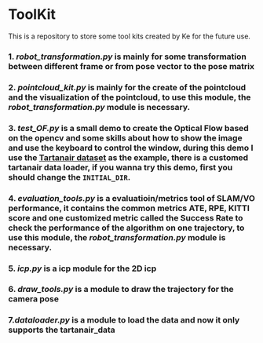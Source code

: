 # ToolKit
This is a repository to store some tool kits created by Ke for the future use. 
### 1. _robot_transformation.py_ is mainly for some transformation between different frame or from pose vector to the pose matrix
### 2. _pointcloud_kit.py_ is mainly for the create of the pointcloud and the visualization of the pointcloud, to use this module, the _robot_transformation.py_ module is necessary.
### 3. _test_OF.py_ is a small demo to create the Optical Flow based on the opencv and some skills about how to show the image and use the keyboard to control the window, during this demo I use the [Tartanair dataset](https://theairlab.org/tartanair-dataset/) as the example, there is a customed tartanair data loader, if you wanna try this demo, first you should change the `INITIAL_DIR`.
### 4. _evaluation_tools.py_ is a evaluatioin/metrics tool of SLAM/VO performance, it contains the common metrics ATE, RPE, KITTI score and one customized metric called the Success Rate to check the performance of the algorithm on one trajectory, to use this module, the _robot_transformation.py_ module is necessary.
### 5. _icp.py_ is a icp module for the 2D icp
### 6. _draw_tools.py_ is a module to draw the trajectory for the camera pose
### 7._dataloader.py_ is a module to load the data and now it only supports the tartanair_data
